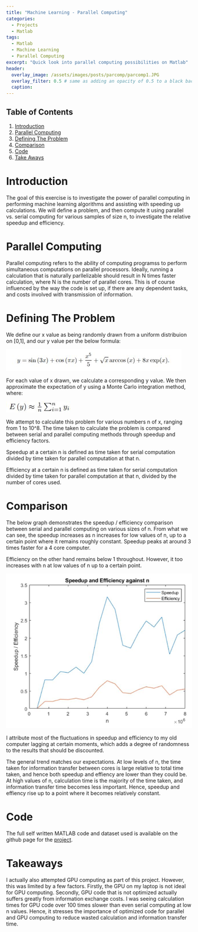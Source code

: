 ```yaml
---
title: "Machine Learning - Parallel Computing"
categories:
  - Projects
  - Matlab
tags:
  - Matlab
  - Machine Learning
  - Parallel Computing
excerpt: "Quick look into parallel computing possibilities on Matlab" 
header:
  overlay_image: /assets/images/posts/parcomp/parcomp1.JPG
  overlay_filter: 0.5 # same as adding an opacity of 0.5 to a black background
  caption:
---
```


## Table of Contents
1. [Introduction](#introduction)
2. [Parallel Computing](#parallel-computing)
3. [Defining The Problem](#defining-the-problem)
4. [Comparison](#comparison)
5. [Code](#code)
6. [Take Aways](#take-aways)

# Introduction
The goal of this exercise is to investigate the power of parallel computing in performing machine learning algorithms and assisting with speeding up calculations. We will define a problem, and then compute it using parallel vs. serial computing for various samples of size n, to investigate the relative speedup and efficiency.

# Parallel Computing
Parallel computing refers to the ability of computing programss to perform simultaneous computations on parallel processors. Ideally, running a calculation that is naturally parllelizable should result in N times faster calculation, where N is the number of parallel cores. This is of course influenced by the way the code is set up, if there are any dependent tasks, and costs involved with transmission of information.

# Defining The Problem
We define our x value as being randomly drawn from a uniform distribuion on [0,1], and our y value per the below formula:

![form1.jpg](/assets/images/posts/parcomp/form1.JPG)

For each value of x drawn, we calculate a corresponding y value. We then approximate the expectation of y using a Monte Carlo integration method, where:

![form2.jpg](/assets/images/posts/parcomp/form2.JPG)

We attempt to calculate this problem for various numbers n of x, ranging from 1 to 10^8. The time taken to calculate the problem is compared between serial and parallel computing methods through speedup and efficiency factors.

Speedup at a certain n is defined as time taken for serial computation divided by time taken for parallel computation at that n.

Efficiency at a certain n is defined as time taken for serial computation divided by time taken for parallel computation at that n, divided by the number of cores used.

# Comparison
The below graph demonstrates the speedup / efficiency comparison between serial and parallel computing on various sizes of n. From what we can see, the speedup increases as n increases for low values of n, up to a certain point where it remains roughly constant. Speedup peaks at around 3 times faster for a 4 core computer. 

Efficiency on the other hand remains below 1 throughout. However, it too increases with n at low values of n up to a certain point.

![parcomp1.jpg](/assets/images/posts/parcomp/parcomp1.JPG)

I attribute most of the fluctuations in speedup and efficiency to my old computer lagging at certain moments, which adds a degree of randomness to the results that should be discounted.

The general trend matches our expectations. At low levels of n, the time taken for information transfer between cores is large relative to total time taken, and hence both speedup and effiency are lower than they could be. At high values of n, calculation time is the majority of the time taken, and information transfer time becomes less important. Hence, speedup and effiency rise up to a point where it becomes relatively constant.

# Code

The full self written MATLAB code and dataset used is available on the github page for the [project](https://github.com/Jwangjy/parcomp).

# Takeaways

I actually also attempted GPU computing as part of this project. However, this was limited by a few factors. Firstly, the GPU on my laptop is not ideal for GPU computing. Secondly, GPU code that is not optimized actually suffers greatly from information exchange costs. I was seeing calculation times for GPU code over 100 times slower than even serial computing at low n values. Hence, it stresses the importance of optimized code for parallel and GPU computing to reduce wasted calculation and information transfer time. 